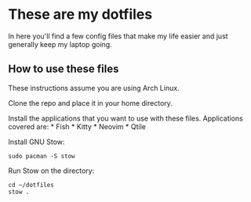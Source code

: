 # These are my dotfiles 
In here you'll find a few config files that make my life easier and just 
generally keep my laptop going.

## How to use these files
These instructions assume you are using Arch Linux.

Clone the repo and place it in your home directory.

Install the applications that you want to use with these files.  Applications 
covered are:
    * Fish
    * Kitty
    * Neovim
    * Qtile

Install GNU Stow:
```fish
sudo pacman -S stow
```

Run Stow on the directory:
```fish
cd ~/dotfiles
stow .
```
